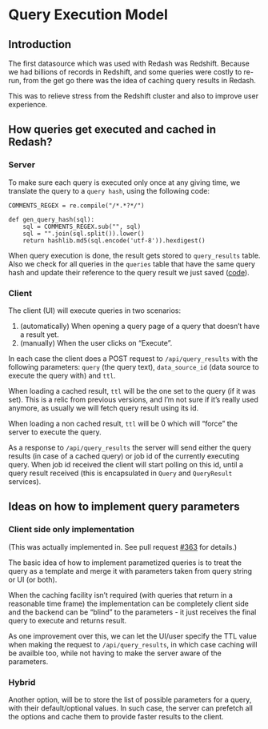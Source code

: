 # Query Execution Model

## Introduction

The first datasource which was used with Redash was Redshift. Because we had billions of records in Redshift, and some queries were costly to re-run, from the get go there was the idea of caching query results in Redash.

This was to relieve stress from the Redshift cluster and also to improve user experience.

## How queries get executed and cached in Redash?

### Server

To make sure each query is executed only once at any giving time, we translate the query to a `query hash`, using the following code:

```
COMMENTS_REGEX = re.compile("/*.*?*/")

def gen_query_hash(sql):
    sql = COMMENTS_REGEX.sub("", sql)
    sql = "".join(sql.split()).lower()
    return hashlib.md5(sql.encode('utf-8')).hexdigest()

```

When query execution is done, the result gets stored to `query_results` table. Also we check for all queries in the `queries` table that have the same query hash and update their reference to the query result we just saved ([code](https://github.com/getredash/redash/blob/master/redash/models.py#L235)).

### Client

The client (UI) will execute queries in two scenarios:

1. (automatically) When opening a query page of a query that doesn’t have a result yet.
2. (manually) When the user clicks on “Execute”.

In each case the client does a POST request to `/api/query_results` with the following parameters: `query` (the query text), `data_source_id` (data source to execute the query with) and `ttl`.

When loading a cached result, `ttl` will be the one set to the query (if it was set). This is a relic from previous versions, and I’m not sure if it’s really used anymore, as usually we will fetch query result using its id.

When loading a non cached result, `ttl` will be 0 which will “force” the server to execute the query.

As a response to `/api/query_results` the server will send either the query results (in case of a cached query) or job id of the currently executing query. When job id received the client will start polling on this id, until a query result received (this is encapsulated in `Query` and `QueryResult` services).

## Ideas on how to implement query parameters

### Client side only implementation

(This was actually implemented in. See pull request [#363](https://github.com/getredash/redash/pull/363) for details.)

The basic idea of how to implement parametized queries is to treat the query as a template and merge it with parameters taken from query string or UI (or both).

When the caching facility isn’t required (with queries that return in a reasonable time frame) the implementation can be completely client side and the backend can be “blind” to the parameters - it just receives the final query to execute and returns result.

As one improvement over this, we can let the UI/user specify the TTL value when making the request to `/api/query_results`, in which case caching will be availble too, while not having to make the server aware of the parameters.

### Hybrid

Another option, will be to store the list of possible parameters for a query, with their default/optional values. In such case, the server can prefetch all the options and cache them to provide faster results to the client.
